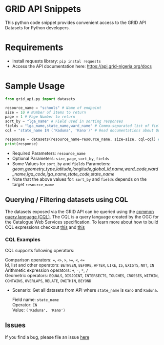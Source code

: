 # GRID API Snippets
This python code snippet provides convenient access to the GRID API Datasets for Python developers.

# Requirements
- Install requests library: `pip instal requests`
- Access the API documentation here: https://api.grid-nigeria.org/docs

# Sample Usage

```python
from grid_api.py import datasets

resource_name = "schools" # Name of endpoint
size = 10 # Number of items to return
page = 1 # Page Number to return
sort_by = "lga_name" # Field used in sorting responses
fields = "lga_name,state_name,ward_name" # Comma-separated list of fields (No space)
cql = "state_name IN ('Kaduna', 'Kano')" # Read documentations about Querying/Filtering (CQL)

respoonse = datasets(resource_name=resource_name, size=size, cql=cql) # You can optionally pass other parameters as defined above
print(response)
```

* Required Parameters: `resource_name`
* Optional Parameters: `size`, `page`, `sort_by`, `fields`
* Some Values for `sort_by` and `fields` Parameters: *geom,geometry_type,latitude,longitude,global_id,name,ward_code,ward_name,lga_code,lga_name,state_code,state_name*
* Note that the above values for: `sort_by` and `fields` depends on the target `resource_name`

## Querying / Filtering datasets using CQL
The datasets exposed via the GRID API can be queried using the [common query language (CQL)](https://docs.geoserver.org/stable/en/user/tutorials/cql/cql_tutorial.html). 
The CQL is a query language created by the OGC for the Catalogue Web Services specification.
To learn more about how to build CQL expressions checkout [this](https://hicsuntdra.co/blog/geoserver-guide-to-cql/) and [this](http://suite.opengeo.org/docs/latest/geoserver/tutorials/cql/cql_tutorial.html#cql-tutorial)

### CQL Examples
CQL supports following operators:

Comparison operators: `=`, `<>`, `>`, `>=`, `<`, `<=` <br>
Id, list and other operators: `BETWEEN`, `BEFORE`, `AFTER`, `LIKE`, `IS`, `EXISTS`, `NOT`, `IN` <br>
Arithmetic expression operators: `+`, `-`, `*`, `/` <br>
Geometric operators: `EQUALS`, `DISJOINT`, `INTERSECTS`, `TOUCHES`, `CROSSES`, `WITHIN`, `CONTAINS`, `OVERLAPS`, `RELATE`, `DWITHIN`, `BEYOND` <br>

- Scenario:
    Get all datasets from API where `state_name` is `Kano` and `Kaduna`.

    Field name: `state_name`<br>
    Operator: `IN`<br>
    Value: `('Kaduna', 'Kano')`

## Issues
If you find a bug, please file an issue [here](https://github.com/eHealthAfrica/grid-hackathon/issues)
